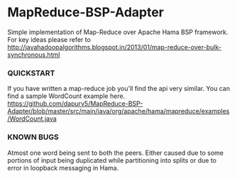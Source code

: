 MapReduce-BSP-Adapter
=====================

Simple implementation of Map-Reduce over Apache Hama BSP framework. For key ideas please refer to http://javahadoopalgorithms.blogspot.in/2013/01/map-reduce-over-bulk-synchronous.html

### QUICKSTART
If you have written a map-reduce job you'll find the api very similar.
You can find a sample WordCount example here. https://github.com/dapurv5/MapReduce-BSP-Adapter/blob/master/src/main/java/org/apache/hama/mapreduce/examples/WordCount.java

### KNOWN BUGS
Atmost one word being sent to both the peers. Either caused due to some portions of input being duplicated while partitioning into splits or due to error in loopback messaging in Hama.
